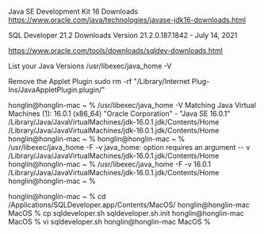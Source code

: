 


Java SE Development Kit 16 Downloads
https://www.oracle.com/java/technologies/javase-jdk16-downloads.html

SQL Developer 21.2 Downloads
Version 21.2.0.187.1842 - July 14, 2021

https://www.oracle.com/tools/downloads/sqldev-downloads.html

List your Java Versions
/usr/libexec/java_home -V

Remove the Applet Plugin
sudo rm -rf "/Library/Internet Plug-Ins/JavaAppletPlugin.plugin/"




honglin@honglin-mac ~ % /usr/libexec/java_home -V
Matching Java Virtual Machines (1):
    16.0.1 (x86_64) "Oracle Corporation" - "Java SE 16.0.1" /Library/Java/JavaVirtualMachines/jdk-16.0.1.jdk/Contents/Home
/Library/Java/JavaVirtualMachines/jdk-16.0.1.jdk/Contents/Home
honglin@honglin-mac ~ %
honglin@honglin-mac ~ % /usr/libexec/java_home -F -v
java_home: option requires an argument -- v
/Library/Java/JavaVirtualMachines/jdk-16.0.1.jdk/Contents/Home
honglin@honglin-mac ~ % /usr/libexec/java_home -F -v 16.0.1
/Library/Java/JavaVirtualMachines/jdk-16.0.1.jdk/Contents/Home
honglin@honglin-mac ~ %

honglin@honglin-mac ~ % cd /Applications/SQLDeveloper.app/Contents/MacOS/
honglin@honglin-mac MacOS % cp sqldeveloper.sh sqldeveloper.sh.init
honglin@honglin-mac MacOS % vi sqldeveloper.sh
honglin@honglin-mac MacOS %

